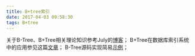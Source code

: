 ```yaml
---
title: B+tree索引
date: 2017-04-03 09:58:30
tags: B+tree
---
```


关于B-Tree、B+Tree相关理论知识参考July的[博客](http://blog.csdn.net/v_JULY_v/article/details/6530142)；
B+Tree在数据库索引系统中的应用参见这篇[文章](http://blog.jobbole.com/24006/)；
B-Tree源码实现简易[示例](http://canofy.iteye.com/blog/419140)；
